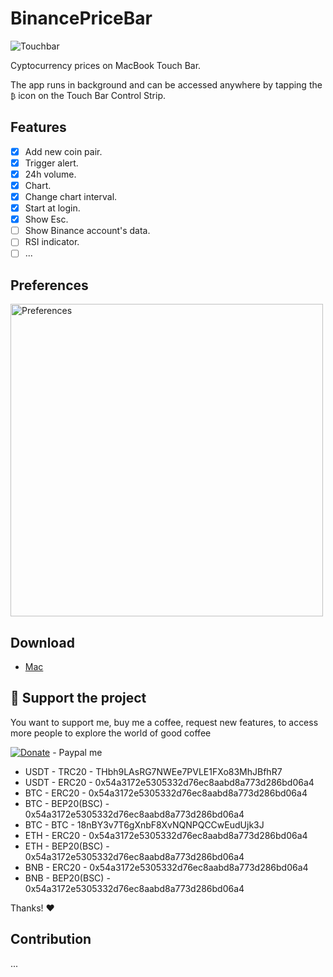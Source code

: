 # BinancePriceBar

![Touchbar](https://github.com/phhai1710/BinancePriceBar/blob/main/Resources/touchbar.gif?raw=true)

Cyptocurrency prices on MacBook Touch Bar.

The app runs in background and can be accessed anywhere by tapping the `₿` icon on the Touch Bar Control Strip.

## Features

- [x] Add new coin pair.
- [x] Trigger alert.
- [x] 24h volume.
- [x] Chart.
- [x] Change chart interval.
- [x] Start at login.
- [x] Show Esc.
- [ ] Show Binance account's data.
- [ ] RSI indicator.
- [ ] ...

## Preferences

<img src="https://github.com/phhai1710/BinancePriceBar/blob/main/Resources/Preferences.png" alt="Preferences" width="500" height="500"/>

## Download

- [Mac](https://github.com/phhai1710/BinancePriceBar)

## :sparkling_heart: Support the project
You want to support me, buy me a coffee, request new features, to access more people to explore the world of good coffee

[![Donate](https://img.shields.io/badge/Donate-PayPal-green.svg)](https://www.paypal.me/phhai1710) - Paypal me
- USDT - TRC20 - THbh9LAsRG7NWEe7PVLE1FXo83MhJBfhR7
- USDT - ERC20 - 0x54a3172e5305332d76ec8aabd8a773d286bd06a4
- BTC - ERC20 - 0x54a3172e5305332d76ec8aabd8a773d286bd06a4
- BTC - BEP20(BSC) - 0x54a3172e5305332d76ec8aabd8a773d286bd06a4
- BTC - BTC - 18nBY3v7T6gXnbF8XvNQNPQCCwEudUjk3J
- ETH - ERC20 - 0x54a3172e5305332d76ec8aabd8a773d286bd06a4
- ETH - BEP20(BSC) - 0x54a3172e5305332d76ec8aabd8a773d286bd06a4
- BNB - ERC20 - 0x54a3172e5305332d76ec8aabd8a773d286bd06a4
- BNB - BEP20(BSC) - 0x54a3172e5305332d76ec8aabd8a773d286bd06a4

Thanks! :heart:

## Contribution
...
